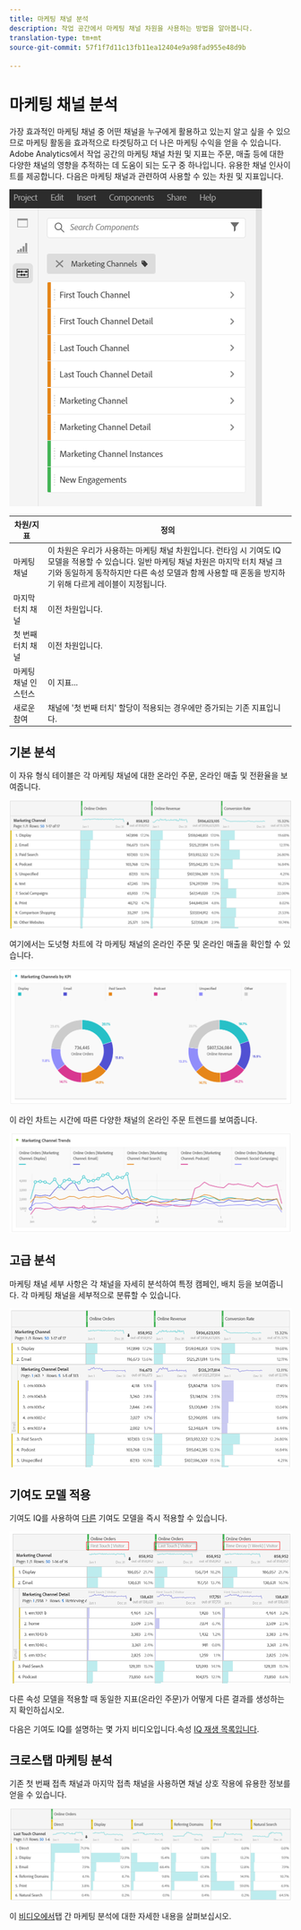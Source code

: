 ```yaml
---
title: 마케팅 채널 분석
description: 작업 공간에서 마케팅 채널 차원을 사용하는 방법을 알아봅니다.
translation-type: tm+mt
source-git-commit: 57f1f7d11c13fb11ea12404e9a98fad955e48d9b

---
```



# 마케팅 채널 분석

가장 효과적인 마케팅 채널 중 어떤 채널을 누구에게 활용하고 있는지 알고 싶을 수 있으므로 마케팅 활동을 효과적으로 타겟팅하고 더 나은 마케팅 수익을 얻을 수 있습니다. Adobe Analytics에서 작업 공간의 마케팅 채널 차원 및 지표는 주문, 매출 등에 대한 다양한 채널의 영향을 추적하는 데 도움이 되는 도구 중 하나입니다. 유용한 채널 인사이트를 제공합니다. 다음은 마케팅 채널과 관련하여 사용할 수 있는 차원 및 지표입니다.

![](assets/mc-dims.png)

| 차원/지표 | 정의 |
|---|---|
| 마케팅 채널 | 이 차원은 우리가 사용하는 마케팅 채널 차원입니다. 런타임 시 기여도 IQ 모델을 적용할 수 있습니다. 일반 마케팅 채널 차원은 마지막 터치 채널 크기와 동일하게 동작하지만 다른 속성 모델과 함께 사용할 때 혼동을 방지하기 위해 다르게 레이블이 지정됩니다. |
| 마지막 터치 채널 | 이전 차원입니다. |
| 첫 번째 터치 채널 | 이전 차원입니다. |
| 마케팅 채널 인스턴스 | 이 지표... |
| 새로운 참여 | 채널에 &#39;첫 번째 터치&#39; 할당이 적용되는 경우에만 증가되는 기존 지표입니다. |

## 기본 분석

이 자유 형식 테이블은 각 마케팅 채널에 대한 온라인 주문, 온라인 매출 및 전환율을 보여줍니다.

![](assets/mc-viz1.png)

여기에서는 도넛형 차트에 각 마케팅 채널의 온라인 주문 및 온라인 매출을 확인할 수 있습니다.

![](assets/mc-viz2.png)

이 라인 차트는 시간에 따른 다양한 채널의 온라인 주문 트렌드를 보여줍니다.

![](assets/mc-viz3.png)

## 고급 분석

마케팅 채널 세부 사항은 각 채널을 자세히 분석하여 특정 캠페인, 배치 등을 보여줍니다. 각 마케팅 채널을 세부적으로 분류할 수 있습니다.

![](assets/mc-viz4.png)

## 기여도 모델 적용

기여도 IQ를 사용하여 [다른](https://docs.adobe.com/content/help/en/analytics/analyze/analysis-workspace/panels/attribution/use-attribution.html) 기여도 모델을 즉시 적용할 수 있습니다.

![](assets/mc-viz5.png)

다른 속성 모델을 적용할 때 동일한 지표(온라인 주문)가 어떻게 다른 결과를 생성하는지 확인하십시오.

다음은 기여도 IQ를 설명하는 몇 가지 비디오입니다.속성 [IQ 재생 목록입니다](https://www.youtube.com/playlist?list=PL2tCx83mn7GuDzYEZ8jQlaScruZr3tBTR).

## 크로스탭 마케팅 분석

기존 첫 번째 접촉 채널과 마지막 접촉 채널을 사용하면 채널 상호 작용에 유용한 정보를 얻을 수 있습니다.

![](assets/mc-viz6.png)

이 [비디오에서](https://www.youtube.com/watch?v=M3EOdONa-3E)탭 간 마케팅 분석에 대한 자세한 내용을 살펴보십시오.